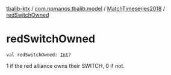 [tbalib-ktx](../../index.md) / [com.npmanos.tbalib.model](../index.md) / [MatchTimeseries2018](index.md) / [redSwitchOwned](./red-switch-owned.md)

# redSwitchOwned

`val redSwitchOwned: `[`Int`](https://kotlinlang.org/api/latest/jvm/stdlib/kotlin/-int/index.html)`?`

1 if the red alliance owns their SWITCH, 0 if not.


